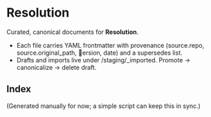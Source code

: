 <!-- status: stub; target: 150+ words -->
<!-- status: stub; target: 150+ words -->
<!-- status: stub; target: 150+ words -->
# Resolution

Curated, canonical documents for **Resolution**.
- Each file carries YAML frontmatter with provenance (source.repo, source.original_path, ersion, date) and a supersedes list.
- Drafts and imports live under \/staging/_imported\. Promote → canonicalize → delete draft.

## Index
(Generated manually for now; a simple script can keep this in sync.)




